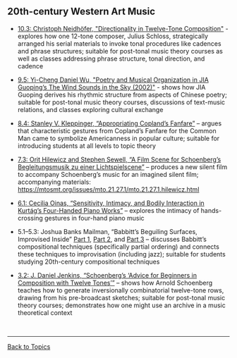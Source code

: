 ## 20th-century Western Art Music

- [10.3: Christoph Neidhöfer, "Directionality in Twelve-Tone Composition"](volume10.html#directionality-in-twelve-tone-composition) - explores how one 12-tone composer, Julius Schloss, strategically arranged his serial materials to invoke tonal procedures like cadences and phrase structures; suitable for post-tonal music theory courses as well as classes addressing phrase structure, tonal direction, and cadence

- [9.5: Yi-Cheng Daniel Wu, "Poetry and Musical Organization in JIA Guoping’s The Wind Sounds in the Sky (2002)"](http://www.smt-v.org/archives/volume9.html#poetry-and-musical-organization-in-jia-guopings-the-wind-sounds-in-the-sky-2002) - shows how JIA Guoping derives his rhythmic structure from aspects of Chinese poetry; suitable for post-tonal music theory courses, discussions of text-music relations, and classes exploring cultural exchange

- [8.4: Stanley V. Kleppinger, “Appropriating Copland’s Fanfare”](https://www.smt-v.org/archives/volume8.html#appropriating-coplands-fanfare) – argues that characteristic gestures from Copland’s Fanfare for the Common Man came to symbolize Americanness in popular culture; suitable for introducing students at all levels to topic theory

- [7.3: Orit Hilewicz and Stephen Sewell, “A Film Scene for Schoenberg’s Begleitungsmusik zu einer Lichtspielscene”](https://www.smt-v.org/archives/volume7.html#a-film-scene-for-schoenbergs-begleitungsmusik-zu-einer-lichtspielscene) – produces a new silent film to accompany Schoenberg’s music for an imagined silent film; accompanying materials: https://mtosmt.org/issues/mto.21.27.1/mto.21.27.1.hilewicz.html

- [6.1: Cecilia Oinas, “Sensitivity, Intimacy, and Bodily Interaction in Kurtág’s Four-Handed Piano Works”](https://www.smt-v.org/archives/volume6.html#sensitivity-intimacy-and-bodily-interaction-in-kurt%C3%A1gs-four-handed-piano-works) – explores the intimacy of hands-crossing gestures in four-hand piano music

- 5.1–5.3: Joshua Banks Mailman, “Babbitt’s Beguiling Surfaces, Improvised Inside” [Part 1](https://www.smt-v.org/archives/volume5.html#babbitts-beguiling-surfaces-improvised-inside-part-i-freedoms), [Part 2](https://www.smt-v.org/archives/volume5.html#babbitts-beguiling-surfaces-improvised-inside-part-ii-diversities), and [Part 3](https://www.smt-v.org/archives/volume5.html#babbitts-beguiling-surfaces-improvised-inside-part-iii-opportunities) – discusses Babbitt’s compositional techniques (specifically partial ordering) and connects these techniques to improvisation (including jazz); suitable for students studying 20th-century compositional techniques

- [3.2: J. Daniel Jenkins, “Schoenberg’s ‘Advice for Beginners in Composition with Twelve Tones’”](https://www.smt-v.org/archives/volume3.html#schoenbergs-advice-for-beginners-in-composition-with-twelve-tones) – shows how Arnold Schoenberg teaches how to generate inversionally combinatorial twelve-tone rows, drawing from his pre-broadcast sketches; suitable for post-tonal music theory courses; demonstrates how one might use an archive in a music theoretical context

<p>&nbsp;</p>
<hr>

[Back to Topics](index.html)
